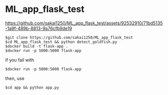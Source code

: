 # ML_app_flask_test



https://github.com/sakai1250/ML_app_flask_test/assets/92532910/71bd5135-1a9f-489b-8813-9a76cfb9de19


```bash:(terminal)
$git clone https://github.com/sakai1250/ML_app_flask_test
$cd ML_app_flask_test && python detect_goldfish.py
$docker build -t flask-app .
$docker run -p 5000:5000 flask-app
```
if you fail with 
```bash:(terminal)
$docker run -p 5000:5000 flask-app
```
then, use

```bash:(terminal)
$cd app && python app.py
```
